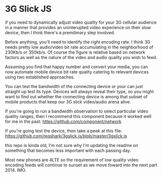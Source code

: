 # 3G Slick JS

if you need to dynamically adjust video quality for your 3G cellular audience in a manner that provides an uninterupted video experience on their slow device, then I think there's a premilimary step involved. 

Before anything, you'll need to identify the right encoding rate. I think 3G needs pretty low audio/video bit rate accumulating in the neighborhood of 230Kb/s or 350kb/s. Of course the figure is relative based on network factors as well as the nature of the video and audio quality you wish to feed.

Assuming you find that happy number and convert your media, you can now automate mobile device bit rate quality catering to relevant devices using two established approaches.

You can test the bandwidth of the connecting device or your can just straight up test its type. Devices will always reveal their type, so you might want to find out whether the connecting device is among that subset of mobile products that keep our 3G slick video/audio arena alive.

If you're going to run a bandwidth observation to select particular video quality ranges, then I recommend this component because it worked well for me in the past: https://github.com/component/network

If you're going test the device, then take a peek at this file: https://github.com/reqshark/3gslick.js/blob/master/3gslick.js

this repo is kinda old, I'm not sure why I'm updating the readme on something that becomes less important with each passing day. 

Most new phones are 4LTE so the requirement of low quality video encoding feeds will continue to sunset as we move foward into the next part 2014. IMO.
